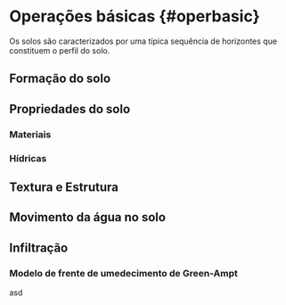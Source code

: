 # Operações básicas {#operbasic}


Os solos são caracterizados por uma típica sequência de horizontes  que constituem o perfil do solo.


## Formação do solo

## Propriedades do solo

### Materiais

### Hídricas

## Textura e Estrutura




## Movimento da água no solo

## Infiltração

### Modelo de frente de umedecimento de Green-Ampt
asd

